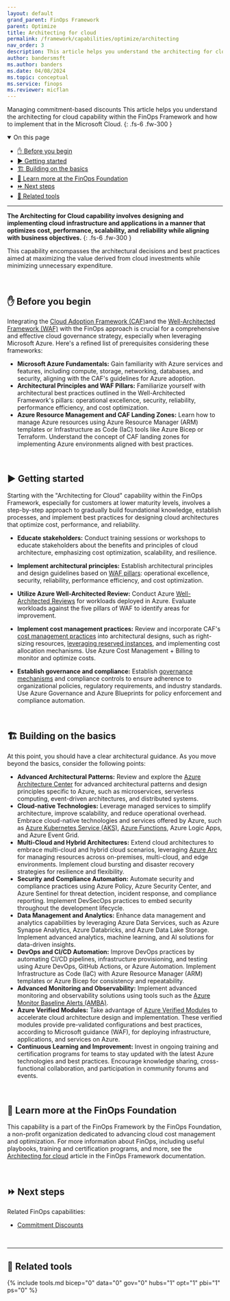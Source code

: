 ```yaml
---
layout: default
grand_parent: FinOps Framework
parent: Optimize
title: Architecting for cloud
permalink: /framework/capabilities/optimize/architecting
nav_order: 3
description: This article helps you understand the architecting for cloud capability within the FinOps Framework and how to implement that in the Microsoft Cloud.
author: bandersmsft
ms.author: banders
ms.date: 04/08/2024
ms.topic: conceptual
ms.service: finops
ms.reviewer: micflan
---
```


<span class="fs-9 d-block mb-4">Managing commitment-based discounts</span>
This article helps you understand the architecting for cloud capability within the FinOps Framework and how to implement that in the Microsoft Cloud.
{: .fs-6 .fw-300 }

<details open markdown="1">
  <summary class="fs-2 text-uppercase">On this page</summary>

- [✋ Before you begin](#-before-you-begin)
- [▶️ Getting started](#️-getting-started)
- [🏗️ Building on the basics](#️-building-on-the-basics)
- [🍎 Learn more at the FinOps Foundation](#-learn-more-at-the-finops-foundation)
- [⏩ Next steps](#-next-steps)
- [🧰 Related tools](#-related-tools)

</details>

---

<a name="definition"></a>
**The Architecting for Cloud capability involves designing and implementing cloud infrastructure and applications in a manner that optimizes cost, performance, scalability, and reliability while aligning with business objectives.**
{: .fs-6 .fw-300 }

This capability encompasses the architectural decisions and best practices aimed at maximizing the value derived from cloud investments while minimizing unnecessary expenditure.

<br>

## ✋ Before you begin


Integrating the [Cloud Adoption Framework (CAF)](https://learn.microsoft.com/en-us/azure/cloud-adoption-framework/)and the [Well-Architected Framework (WAF)](https://learn.microsoft.com/azure/well-architected/pillars) with the FinOps approach is crucial for a comprehensive and effective cloud governance strategy, especially when leveraging Microsoft Azure. Here's a refined list of prerequisites considering these frameworks:


- **Microsoft Azure Fundamentals:** Gain familiarity with Azure services and features, including compute, storage, networking, databases, and security, aligning with the CAF's guidelines for Azure adoption.
- **Architectural Principles and WAF Pillars:** Familiarize yourself with architectural best practices outlined in the Well-Architected Framework's pillars: operational excellence, security, reliability, performance efficiency, and cost optimization.
- **Azure Resource Management and CAF Landing Zones:** Learn how to manage Azure resources using Azure Resource Manager (ARM) templates or Infrastructure as Code (IaC) tools like Azure Bicep or Terraform. Understand the concept of CAF landing zones for implementing Azure environments aligned with best practices.


<br>

## ▶️ Getting started

Starting with the "Architecting for Cloud" capability within the FinOps Framework, especially for customers at lower maturity levels, involves a step-by-step approach to gradually build foundational knowledge, establish processes, and implement best practices for designing cloud architectures that optimize cost, performance, and reliability. 

- **Educate stakeholders:** Conduct training sessions or workshops to educate stakeholders about the benefits and principles of cloud architecture, emphasizing cost optimization, scalability, and resilience.

- **Implement architectural principles:** Establish architectural principles and design guidelines based on [WAF pillars](https://learn.microsoft.com/azure/well-architected/workloads): operational excellence, security, reliability, performance efficiency, and cost optimization.

- **Utilize Azure Well-Architected Review:** Conduct Azure [Well-Architected Reviews](https://learn.microsoft.com/assessments/azure-architecture-review/) for workloads deployed in Azure. Evaluate workloads against the five pillars of WAF to identify areas for improvement.

- **Implement cost management practices:** Review and incorporate CAF's [cost management practices](https://learn.microsoft.com/azure/cloud-adoption-framework/get-started/manage-costs) into architectural designs, such as right-sizing resources, [leveraging reserved instances](docs/_docs/framework/capabilities/optimize/commitment-discounts.md), and implementing cost allocation mechanisms. Use Azure Cost Management + Billing to monitor and optimize costs.

- **Establish governance and compliance:** Establish [governance mechanisms](https://learn.microsoft.com/azure/cloud-adoption-framework/govern/monitor-cloud-governance) and compliance controls to ensure adherence to organizational policies, regulatory requirements, and industry standards. Use Azure Governance and Azure Blueprints for policy enforcement and compliance automation.

<br>

## 🏗️ Building on the basics

At this point, you should have a clear architectural guidance. As you move beyond the basics, consider the following points:


- **Advanced Architectural Patterns:** Review and explore the [Azure Architecture Center](https://learn.microsoft.com/azure/architecture/browse/) for advanced architectural patterns and design principles specific to Azure, such as microservices, serverless computing, event-driven architectures, and distributed systems.
- **Cloud-native Technologies:** Leverage managed services to simplify architecture, improve scalability, and reduce operational overhead. Embrace cloud-native technologies and services offered by Azure, such as [Azure Kubernetes Service (AKS)](https://learn.microsoft.com/azure/well-architected/service-guides/azure-kubernetes-service), [Azure Functions](https://learn.microsoft.com/azure/well-architected/service-guides/azure-functions-security), Azure Logic Apps, and Azure Event Grid. 
- **Multi-Cloud and Hybrid Architectures:** Extend cloud architectures to embrace multi-cloud and hybrid cloud scenarios, leveraging [Azure Arc](https://learn.microsoft.com/azure/azure-arc/overview) for managing resources across on-premises, multi-cloud, and edge environments. Implement cloud bursting and disaster recovery strategies for resilience and flexibility.
- **Security and Compliance Automation:** Automate security and compliance practices using Azure Policy, Azure Security Center, and Azure Sentinel for threat detection, incident response, and compliance reporting. Implement DevSecOps practices to embed security throughout the development lifecycle.
- **Data Management and Analytics:** Enhance data management and analytics capabilities by leveraging Azure Data Services, such as Azure Synapse Analytics, Azure Databricks, and Azure Data Lake Storage. Implement advanced analytics, machine learning, and AI solutions for data-driven insights.
- **DevOps and CI/CD Automation:** Improve DevOps practices by automating CI/CD pipelines, infrastructure provisioning, and testing using Azure DevOps, GitHub Actions, or Azure Automation. Implement Infrastructure as Code (IaC) with Azure Resource Manager (ARM) templates or Azure Bicep for consistency and repeatability.
- **Advanced Monitoring and Observability:** Implement advanced monitoring and observability solutions using tools such as the [Azure Monitor Baseline Alerts (AMBA)](https://azure.github.io/azure-monitor-baseline-alerts/welcome/).
- **Azure Verified Modules:** Take advantage of [Azure Verified Modules](https://azure.github.io/Azure-Verified-Modules/) to accelerate cloud architecture design and implementation. These verified modules provide pre-validated configurations and best practices, according to Microsoft guidance (WAF), for deploying infrastructure, applications, and services on Azure.
- **Continuous Learning and Improvement:** Invest in ongoing training and certification programs for teams to stay updated with the latest Azure technologies and best practices. Encourage knowledge sharing, cross-functional collaboration, and participation in community forums and events.

<br>

## 🍎 Learn more at the FinOps Foundation

This capability is a part of the FinOps Framework by the FinOps Foundation, a non-profit organization dedicated to advancing cloud cost management and optimization. For more information about FinOps, including useful playbooks, training and certification programs, and more, see the [Architecting for cloud](https://www.finops.org/framework/capabilities/architecting-for-cloud/) article in the FinOps Framework documentation.

<br>

## ⏩ Next steps

Related FinOps capabilities:

- [Commitment Discounts](docs/_docs/framework/capabilities/optimize/commitment-discounts.md)

<br>

---

## 🧰 Related tools

{% include tools.md bicep="0" data="0" gov="0" hubs="1" opt="1" pbi="1" ps="0" %}

<br>
